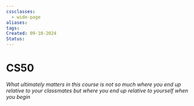 ```yaml
---
cssclasses:
  - wide-page
aliases: 
tags: 
Created: 09-10-2024
Status:
---
```

# CS50
*What ultimately matters in this course is not so much where you end up relative to your classmates but where you end up relative to yourself when you begin*
